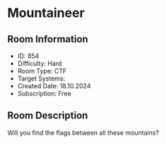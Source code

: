 ﻿# Mountaineer

## Room Information
- ID: 854
- Difficulty: Hard
- Room Type: CTF
- Target Systems: 
- Created Date: 18.10.2024
- Subscription: Free

## Room Description
Will you find the flags between all these mountains?
